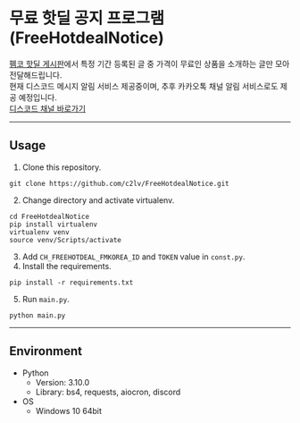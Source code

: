 #  무료 핫딜 공지 프로그램(FreeHotdealNotice)
[펨코 핫딜 게시판](https://www.fmkorea.com/hotdeal)에서 특정 기간 등록된 글 중 가격이 무료인 상품을 소개하는 글만 모아 전달해드립니다.  
현재 디스코드 메시지 알림 서비스 제공중이며, 추후 카카오톡 채널 알림 서비스로도 제공 예정입니다.  
[디스코드 채널 바로가기](https://discord.gg/Frr7mxvV85)

---
## Usage
1. Clone this repository.
```git bash
git clone https://github.com/c2lv/FreeHotdealNotice.git
```
2. Change directory and activate virtualenv.
```git bash
cd FreeHotdealNotice
pip install virtualenv
virtualenv venv
source venv/Scripts/activate
```
3. Add `CH_FREEHOTDEAL_FMKOREA_ID` and `TOKEN` value in `const.py`.
4. Install the requirements.
```git bash
pip install -r requirements.txt
```
5. Run `main.py`.
```git bash
python main.py
```
---
## Environment
- Python
  - Version: 3.10.0
  - Library: bs4, requests, aiocron, discord
- OS
  - Windows 10 64bit